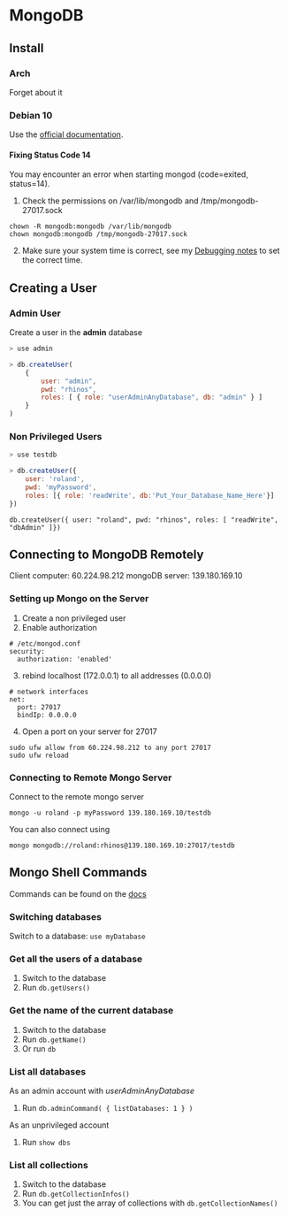 # MongoDB

## Install 
### Arch
Forget about it

### Debian 10
Use the [official documentation](https://docs.mongodb.com/manual/tutorial/install-mongodb-on-debian/).

#### Fixing Status Code 14
You may encounter an error when starting mongod (code=exited, status=14).
1. Check the permissions on /var/lib/mongodb and /tmp/mongodb-27017.sock
```
chown -R mongodb:mongodb /var/lib/mongodb
chown mongodb:mongodb /tmp/mongodb-27017.sock
```
2. Make sure your system time is correct, see my [Debugging notes](https://rolandw.dev/Notes/Linux/Debugging/) to set the correct time.

## Creating a User

### Admin User
Create a user in the **admin** database
```javascript
> use admin

> db.createUser(
	{
		user: "admin",
		pwd: "rhinos",
		roles: [ { role: "userAdminAnyDatabase", db: "admin" } ]
	}
)
```

### Non Privileged Users
```javascript
> use testdb

> db.createUser({
    user: 'roland',
    pwd: 'myPassword',
    roles: [{ role: 'readWrite', db:'Put_Your_Database_Name_Here'}]
})
```

```
db.createUser({ user: "roland", pwd: "rhinos", roles: [ "readWrite", "dbAdmin" ]})
```

## Connecting to MongoDB Remotely
Client computer: 60.224.98.212
mongoDB server: 139.180.169.10

### Setting up Mongo on the Server
1. Create a non privileged user
2. Enable authorization
```
# /etc/mongod.conf
security:
  authorization: 'enabled'
```
3. rebind localhost (172.0.0.1) to all addresses (0.0.0.0)
```
# network interfaces
net:
  port: 27017
  bindIp: 0.0.0.0
```
4. Open a port on your server for 27017
```
sudo ufw allow from 60.224.98.212 to any port 27017
sudo ufw reload
```
### Connecting to Remote Mongo Server
Connect to the remote mongo server
```
mongo -u roland -p myPassword 139.180.169.10/testdb
```
You can also connect using
```
mongo mongodb://roland:rhinos@139.180.169.10:27017/testdb
```


## Mongo Shell Commands
Commands can be found on the [docs](https://docs.mongodb.com/manual/reference/method/)

### Switching databases
Switch to a database: `use myDatabase`

### Get all the users of a database
1. Switch to the database
2. Run `db.getUsers()`

### Get the name of the current database
1. Switch to the database
2. Run `db.getName()`
3. Or run `db`

### List all databases
As an admin account with *userAdminAnyDatabase*
1. Run `db.adminCommand( { listDatabases: 1 } )`

As an unprivileged account
1. Run `show dbs`

### List all collections
1. Switch to the database
2. Run `db.getCollectionInfos()`
3. You can get just the array of collections with `db.getCollectionNames()`